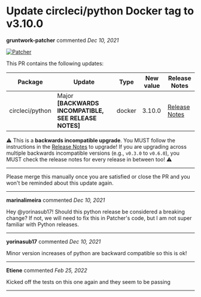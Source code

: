 # Update circleci/python Docker tag to v3.10.0

**gruntwork-patcher** commented *Dec 10, 2021*

[![Patcher](https://www.gruntwork.io/assets/img/logos-patcher/patcher-PR-banner.png)](https://gruntwork.io/)

This PR contains the following updates:

| Package | Update | Type | New value | Release Notes |
|---|---|---|---|---|
| circleci/python | Major **[BACKWARDS INCOMPATIBLE, SEE RELEASE NOTES]** | docker | 3.10.0 | [Release Notes]({depName}}/releases/tag/3.10.0) |

:warning: This is a **backwards incompatible upgrade**. You MUST follow the instructions in the [Release Notes](circleci/python/releases/tag/3.10.0) to upgrade! If you are upgrading across multiple backwards incompatible versions (e.g., `v0.3.0` to `v0.6.0`), you MUST check the release notes for every release in between too! :warning:

---

Please merge this manually once you are satisfied or close the PR and you won't be reminded about this update again.
<br />
***


**marinalimeira** commented *Dec 10, 2021*

Hey @yorinasub17! Should this python release be considered a breaking change? If not, we will need to fix this in Patcher's code, but I am not super familiar with Python releases.
***

**yorinasub17** commented *Dec 10, 2021*

Minor version increases of python are backward compatible so this is ok!
***

**Etiene** commented *Feb 25, 2022*

Kicked off the tests on this one again and they seem to be passing
***


